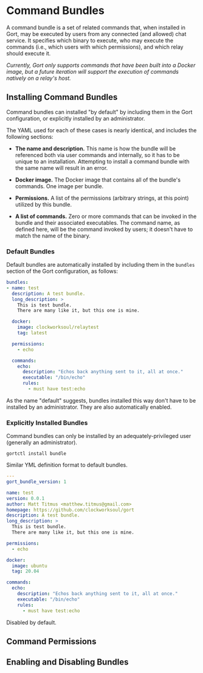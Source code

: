 # Command Bundles

A command bundle is a set of related commands that, when installed in Gort, may be executed by users from any connected (and allowed) chat service. It specifies which binary to execute, who may execute the commands (i.e., which users with which permissions), and which relay should execute it.

*Currently, Gort only supports commands that have been built into a Docker image, but a future iteration will support the execution of commands natively on a relay's host.*

## Installing Command Bundles

Command bundles can installed "by default" by including them in the Gort configuration, or explicitly installed by an administrator.

The YAML used for each of these cases is nearly identical, and includes the following sections:

* **The name and description.** This name is how the bundle will be referenced both via user commands and internally, so it has to be unique to an installation. Attempting to install a command bundle with the same name will result in an error.

* **Docker image.** The Docker image that contains all of the bundle's commands. One image per bundle.

* **Permissions.** A list of the permissions (arbitrary strings, at this point) utilized by this bundle.

* **A list of commands.** Zero or more commands that can be invoked in the bundle and their associated executables. The command name, as defined here, will be the command invoked by users; it doesn't have to match the name of the binary.

### Default Bundles

Default bundles are automatically installed by including them in the `bundles` section of the Gort configuration, as follows:

```yaml
bundles:
- name: test
  description: A test bundle.
  long_description: >
    This is test bundle.
    There are many like it, but this one is mine.

  docker:
    image: clockworksoul/relaytest
    tag: latest

  permissions:
    - echo

  commands:
    echo:
      description: "Echos back anything sent to it, all at once."
      executable: "/bin/echo"
      rules:
        - must have test:echo
```

As the name "default" suggests, bundles installed this way don't have to be installed by an administrator. They are also automatically enabled.

### Explicitly Installed Bundles

Command bundles can only be installed by an adequately-privileged user (generally an administrator). 

`gortctl install bundle`

Similar YML definition format to default bundles.

```yaml
---
gort_bundle_version: 1

name: test
version: 0.0.1
author: Matt Titmus <matthew.titmus@gmail.com>
homepage: https://github.com/clockworksoul/gort
description: A test bundle.
long_description: >
  This is test bundle.
  There are many like it, but this one is mine.

permissions:
  - echo

docker:
  image: ubuntu
  tag: 20.04

commands:
  echo:
    description: "Echos back anything sent to it, all at once."
    executable: "/bin/echo"
    rules:
      - must have test:echo
```

Disabled by default.


## Command Permissions


## Enabling and Disabling Bundles
